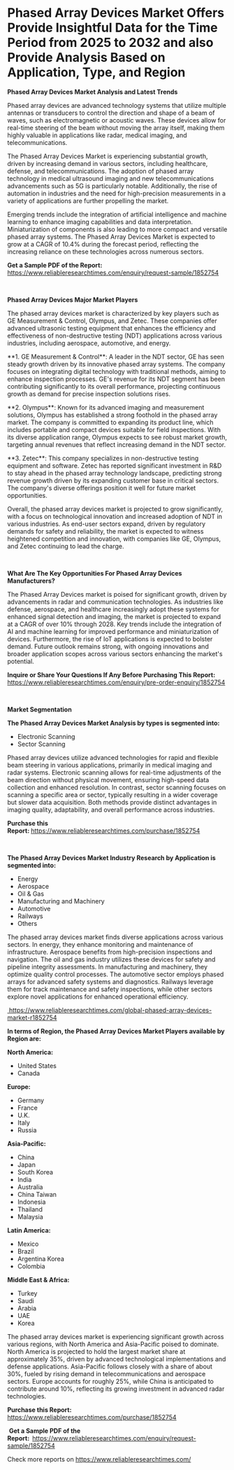 <p><h1>Phased Array Devices Market Offers Provide Insightful Data for the Time Period from 2025 to 2032 and also Provide Analysis Based on Application, Type, and Region</h1></p><p><strong>Phased Array Devices Market Analysis and Latest Trends</strong></p>
<p><p>Phased array devices are advanced technology systems that utilize multiple antennas or transducers to control the direction and shape of a beam of waves, such as electromagnetic or acoustic waves. These devices allow for real-time steering of the beam without moving the array itself, making them highly valuable in applications like radar, medical imaging, and telecommunications.</p><p>The Phased Array Devices Market is experiencing substantial growth, driven by increasing demand in various sectors, including healthcare, defense, and telecommunications. The adoption of phased array technology in medical ultrasound imaging and new telecommunications advancements such as 5G is particularly notable. Additionally, the rise of automation in industries and the need for high-precision measurements in a variety of applications are further propelling the market.</p><p>Emerging trends include the integration of artificial intelligence and machine learning to enhance imaging capabilities and data interpretation. Miniaturization of components is also leading to more compact and versatile phased array systems. The Phased Array Devices Market is expected to grow at a CAGR of 10.4% during the forecast period, reflecting the increasing reliance on these technologies across numerous sectors.</p></p>
<p><strong>Get a Sample PDF of the Report:&nbsp;</strong> <a href="https://www.reliableresearchtimes.com/enquiry/request-sample/1852754?utm_campaign=2007&utm_medium=2&utm_source=Github&utm_content=ia&utm_term=12042025&utm_id=phased-array-devices">https://www.reliableresearchtimes.com/enquiry/request-sample/1852754</a></p>
<p>&nbsp;</p>
<p><strong>Phased Array Devices Major Market Players</strong></p>
<p><p>The phased array devices market is characterized by key players such as GE Measurement & Control, Olympus, and Zetec. These companies offer advanced ultrasonic testing equipment that enhances the efficiency and effectiveness of non-destructive testing (NDT) applications across various industries, including aerospace, automotive, and energy.</p><p>**1. GE Measurement & Control**: A leader in the NDT sector, GE has seen steady growth driven by its innovative phased array systems. The company focuses on integrating digital technology with traditional methods, aiming to enhance inspection processes. GE's revenue for its NDT segment has been contributing significantly to its overall performance, projecting continuous growth as demand for precise inspection solutions rises.</p><p>**2. Olympus**: Known for its advanced imaging and measurement solutions, Olympus has established a strong foothold in the phased array market. The company is committed to expanding its product line, which includes portable and compact devices suitable for field inspections. With its diverse application range, Olympus expects to see robust market growth, targeting annual revenues that reflect increasing demand in the NDT sector.</p><p>**3. Zetec**: This company specializes in non-destructive testing equipment and software. Zetec has reported significant investment in R&D to stay ahead in the phased array technology landscape, predicting strong revenue growth driven by its expanding customer base in critical sectors. The company's diverse offerings position it well for future market opportunities.</p><p>Overall, the phased array devices market is projected to grow significantly, with a focus on technological innovation and increased adoption of NDT in various industries. As end-user sectors expand, driven by regulatory demands for safety and reliability, the market is expected to witness heightened competition and innovation, with companies like GE, Olympus, and Zetec continuing to lead the charge.</p></p>
<p>&nbsp;</p>
<p><strong>What Are The Key Opportunities For Phased Array Devices Manufacturers?</strong></p>
<p><p>The Phased Array Devices market is poised for significant growth, driven by advancements in radar and communication technologies. As industries like defense, aerospace, and healthcare increasingly adopt these systems for enhanced signal detection and imaging, the market is projected to expand at a CAGR of over 10% through 2028. Key trends include the integration of AI and machine learning for improved performance and miniaturization of devices. Furthermore, the rise of IoT applications is expected to bolster demand. Future outlook remains strong, with ongoing innovations and broader application scopes across various sectors enhancing the market's potential.</p></p>
<p><strong>Inquire or Share Your Questions If Any Before Purchasing This Report:</strong> <a href="https://www.reliableresearchtimes.com/enquiry/pre-order-enquiry/1852754?utm_campaign=2007&utm_medium=2&utm_source=Github&utm_content=ia&utm_term=12042025&utm_id=phased-array-devices">https://www.reliableresearchtimes.com/enquiry/pre-order-enquiry/1852754</a></p>
<p>&nbsp;</p>
<p><strong>Market Segmentation</strong></p>
<p><strong>The Phased Array Devices Market Analysis by types is segmented into:</strong></p>
<p><ul><li>Electronic Scanning</li><li>Sector Scanning</li></ul></p>
<p><p>Phased array devices utilize advanced technologies for rapid and flexible beam steering in various applications, primarily in medical imaging and radar systems. Electronic scanning allows for real-time adjustments of the beam direction without physical movement, ensuring high-speed data collection and enhanced resolution. In contrast, sector scanning focuses on scanning a specific area or sector, typically resulting in a wider coverage but slower data acquisition. Both methods provide distinct advantages in imaging quality, adaptability, and overall performance across industries.</p></p>
<p><strong>Purchase this Report:&nbsp;</strong><a href="https://www.reliableresearchtimes.com/purchase/1852754?utm_campaign=2007&utm_medium=2&utm_source=Github&utm_content=ia&utm_term=12042025&utm_id=phased-array-devices">https://www.reliableresearchtimes.com/purchase/1852754</a></p>
<p>&nbsp;</p>
<p><strong>The Phased Array Devices Market Industry Research by Application is segmented into:</strong></p>
<p><ul><li>Energy</li><li>Aerospace</li><li>Oil & Gas</li><li>Manufacturing and Machinery</li><li>Automotive</li><li>Railways</li><li>Others</li></ul></p>
<p><p>The phased array devices market finds diverse applications across various sectors. In energy, they enhance monitoring and maintenance of infrastructure. Aerospace benefits from high-precision inspections and navigation. The oil and gas industry utilizes these devices for safety and pipeline integrity assessments. In manufacturing and machinery, they optimize quality control processes. The automotive sector employs phased arrays for advanced safety systems and diagnostics. Railways leverage them for track maintenance and safety inspections, while other sectors explore novel applications for enhanced operational efficiency.</p></p>
<p><a href="https://www.reliableresearchtimes.com/global-phased-array-devices-market-r1852754?utm_campaign=2007&utm_medium=2&utm_source=Github&utm_content=ia&utm_term=12042025&utm_id=phased-array-devices">&nbsp;https://www.reliableresearchtimes.com/global-phased-array-devices-market-r1852754</a></p>
<p><strong>In terms of Region, the Phased Array Devices Market Players available by Region are:</strong></p>
<p>
    <p> <strong> North America: </strong>
        <ul>
            <li>United States</li>
            <li>Canada</li>
        </ul>
        </p> 
    <p> <strong> Europe: </strong>
        <ul>
            <li>Germany</li>
            <li>France</li>
            <li>U.K.</li>
            <li>Italy</li>
            <li>Russia</li>
        </ul>
        </p> 
    <p> <strong> Asia-Pacific: </strong>
        <ul>
            <li>China</li>
            <li>Japan</li>
            <li>South Korea</li>
            <li>India</li>
            <li>Australia</li>
            <li>China Taiwan</li>
            <li>Indonesia</li>
            <li>Thailand</li>
            <li>Malaysia</li>
        </ul>
        </p> 
    <p> <strong> Latin America: </strong>
        <ul>
            <li>Mexico</li>
            <li>Brazil</li>
            <li>Argentina Korea</li>
            <li>Colombia</li>
        </ul>
        </p> 
    <p> <strong> Middle East & Africa: </strong>
        <ul>
            <li>Turkey</li>
            <li>Saudi</li>
            <li>Arabia</li>
            <li>UAE</li>
            <li>Korea</li>
        </ul>
    </p>
    </p>
<p><p>The phased array devices market is experiencing significant growth across various regions, with North America and Asia-Pacific poised to dominate. North America is projected to hold the largest market share at approximately 35%, driven by advanced technological implementations and defense applications. Asia-Pacific follows closely with a share of about 30%, fueled by rising demand in telecommunications and aerospace sectors. Europe accounts for roughly 25%, while China is anticipated to contribute around 10%, reflecting its growing investment in advanced radar technologies.</p></p>
<p><strong>Purchase this Report: </strong><a href="https://www.reliableresearchtimes.com/purchase/1852754?utm_campaign=2007&utm_medium=2&utm_source=Github&utm_content=ia&utm_term=12042025&utm_id=phased-array-devices">https://www.reliableresearchtimes.com/purchase/1852754</a></p>
<p>&nbsp;<strong>Get a Sample PDF of the Report:&nbsp;&nbsp;</strong><a href="https://www.reliableresearchtimes.com/enquiry/request-sample/1852754?utm_campaign=2007&utm_medium=2&utm_source=Github&utm_content=ia&utm_term=12042025&utm_id=phased-array-devices">https://www.reliableresearchtimes.com/enquiry/request-sample/1852754</a></p>
<p><strong></strong></p>
<p>Check more reports on <a href="https://www.reliableresearchtimes.com/?utm_campaign=2007&utm_medium=2&utm_source=Github&utm_content=ia&utm_term=12042025&utm_id=phased-array-devices">https://www.reliableresearchtimes.com/</a></p>